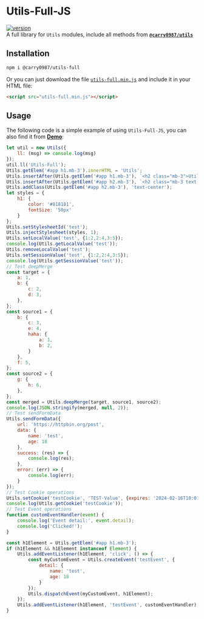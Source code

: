 # Utils-Full-JS
[![version](https://img.shields.io/npm/v/@carry0987/utils-full.svg)](https://www.npmjs.com/package/@carry0987/utils-full)  
A full library for `Utils` modules, include all methods from **[`@carry0987/utils`](https://www.npmjs.com/package/@carry0987/utils)**

## Installation
```bash
npm i @carry0987/utils-full
```

Or you can just download the file [`utils-full.min.js`](dist/utils-full.min.js) and include it in your HTML file:

```html
<script src="utils-full.min.js"></script>
```

## Usage
The following code is a simple example of using `Utils-Full-JS`, you can also find it from **[Demo](carry0987.github.io/Utils-Full-JS/)**:
```js
let util = new Utils({
    ll: (msg) => console.log(msg)
});
util.ll('Utils-Full');
Utils.getElem('#app h1.mb-3').innerHTML = 'Utils';
Utils.insertAfter(Utils.getElem('#app h1.mb-3'), `<h2 class="mb-3">Utils-Full v${Utils.version}</h2>`);
Utils.insertAfter(Utils.getElem('#app h2.mb-3'), `<h2 class="mb-3 text-center">Core v${Utils.utilsVersion}</h2>`);
Utils.addClass(Utils.getElem('#app h2.mb-3'), 'text-center');
let styles = {
    h1: {
        color: '#818181',
        fontSize: '50px'
    }
};
Utils.setStylesheetId('test');
Utils.injectStylesheet(styles, 1);
Utils.setLocalValue('test', {1:2,2:4,3:5});
console.log(Utils.getLocalValue('test'));
Utils.removeLocalValue('test');
Utils.setSessionValue('test', {1:2,2:4,3:5});
console.log(Utils.getSessionValue('test'));
// Test deepMerge
const target = {
    a: 1,
    b: {
        c: 2,
        d: 3,
    },
};
const source1 = {
    b: {
        c: 3,
        e: 4,
        haha: {
            a: 1,
            b: 2,
        }
    },
    f: 5,
};
const source2 = {
    g: {
        h: 6,
    },
};
const merged = Utils.deepMerge(target, source1, source2);
console.log(JSON.stringify(merged, null, 2));
// Test sendFormData
Utils.sendFormData({
    url: 'https://httpbin.org/post',
    data: {
        name: 'test',
        age: 18
    },
    success: (res) => {
        console.log(res);
    },
    error: (err) => {
        console.log(err);
    }
});
// Test Cookie operations
Utils.setCookie('testCookie', 'TEST-Value', {expires: '2024-02-16T10:01:15.000Z'});
console.log(Utils.getCookie('testCookie'));
// Test Event operations
function customEventHandler(event) {
    console.log('Event detail:', event.detail);
    console.log('Clicked!');
}

const h1Element = Utils.getElem('#app h1.mb-3');
if (h1Element && h1Element instanceof Element) {
    Utils.addEventListener(h1Element, 'click', () => {
        const myCustomEvent = Utils.createEvent('testEvent', {
            detail: {
                name: 'test',
                age: 18
            }
        });
        Utils.dispatchEvent(myCustomEvent, h1Element);
    });
    Utils.addEventListener(h1Element, 'testEvent', customEventHandler);
}
```
